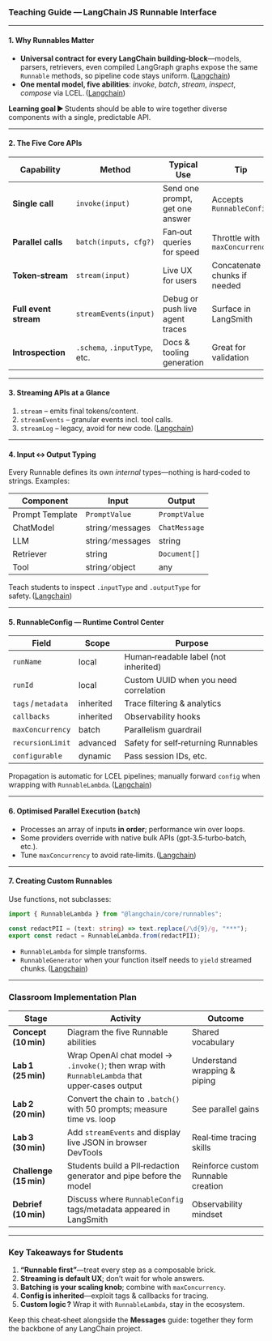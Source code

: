 ### Teaching Guide — LangChain JS **Runnable** Interface

---

#### 1. Why Runnables Matter

* **Universal contract for every LangChain building‑block**—models, parsers, retrievers, even compiled LangGraph graphs expose the same `Runnable` methods, so pipeline code stays uniform. ([Langchain][1])
* **One mental model, five abilities**: *invoke*, *batch*, *stream*, *inspect*, *compose* via LCEL. ([Langchain][1])

**Learning goal ►** Students should be able to wire together diverse components with a single, predictable API.

---

#### 2. The Five Core APIs

| Capability            | Method                        | Typical Use                     | Tip                            |
| --------------------- | ----------------------------- | ------------------------------- | ------------------------------ |
| **Single call**       | `invoke(input)`               | Send one prompt, get one answer | Accepts `RunnableConfig`       |
| **Parallel calls**    | `batch(inputs, cfg?)`         | Fan‑out queries for speed       | Throttle with `maxConcurrency` |
| **Token‑stream**      | `stream(input)`               | Live UX for users               | Concatenate chunks if needed   |
| **Full event stream** | `streamEvents(input)`         | Debug or push live agent traces | Surface in LangSmith           |
| **Introspection**     | `.schema`, `.inputType`, etc. | Docs & tooling generation       | Great for validation           |

---

#### 3. Streaming APIs at a Glance

1. `stream` – emits final tokens/content.
2. `streamEvents` – granular events incl. tool calls.
3. `streamLog` – legacy, avoid for new code. ([Langchain][1])

---

#### 4. Input ↔ Output Typing

Every Runnable defines its own *internal* types—nothing is hard‑coded to strings. Examples:

| Component       | Input             | Output        |
| --------------- | ----------------- | ------------- |
| Prompt Template | `PromptValue`     | `PromptValue` |
| ChatModel       | string ∕ messages | `ChatMessage` |
| LLM             | string ∕ messages | string        |
| Retriever       | string            | `Document[]`  |
| Tool            | string ∕ object   | any           |

Teach students to inspect `.inputType` and `.outputType` for safety. ([Langchain][1])

---

#### 5. **RunnableConfig** — Runtime Control Center

| Field               | Scope     | Purpose                               |
| ------------------- | --------- | ------------------------------------- |
| `runName`           | local     | Human‑readable label (not inherited)  |
| `runId`             | local     | Custom UUID when you need correlation |
| `tags` / `metadata` | inherited | Trace filtering & analytics           |
| `callbacks`         | inherited | Observability hooks                   |
| `maxConcurrency`    | batch     | Parallelism guardrail                 |
| `recursionLimit`    | advanced  | Safety for self‑returning Runnables   |
| `configurable`      | dynamic   | Pass session IDs, etc.                |

Propagation is automatic for LCEL pipelines; manually forward `config` when wrapping with `RunnableLambda`. ([Langchain][1])

---

#### 6. Optimised Parallel Execution (`batch`)

* Processes an array of inputs **in order**; performance win over loops.
* Some providers override with native bulk APIs (gpt‑3.5‑turbo‑batch, etc.).
* Tune `maxConcurrency` to avoid rate‑limits. ([Langchain][1])

---

#### 7. Creating Custom Runnables

Use functions, not subclasses:

```ts
import { RunnableLambda } from "@langchain/core/runnables";

const redactPII = (text: string) => text.replace(/\d{9}/g, "***");
export const redact = RunnableLambda.from(redactPII);
```

* `RunnableLambda` for simple transforms.
* `RunnableGenerator` when your function itself needs to `yield` streamed chunks. ([Langchain][1])

---

### Classroom Implementation Plan

| Stage                  | Activity                                                                                      | Outcome                            |
| ---------------------- | --------------------------------------------------------------------------------------------- | ---------------------------------- |
| **Concept (10 min)**   | Diagram the five Runnable abilities                                                           | Shared vocabulary                  |
| **Lab 1 (25 min)**     | Wrap OpenAI chat model → `.invoke()`; then wrap with `RunnableLambda` that upper‑cases output | Understand wrapping & piping       |
| **Lab 2 (20 min)**     | Convert the chain to `.batch()` with 50 prompts; measure time vs. loop                        | See parallel gains                 |
| **Lab 3 (30 min)**     | Add `streamEvents` and display live JSON in browser DevTools                                  | Real‑time tracing skills           |
| **Challenge (15 min)** | Students build a PII‑redaction generator and pipe before the model                            | Reinforce custom Runnable creation |
| **Debrief (10 min)**   | Discuss where `RunnableConfig` tags/metadata appeared in LangSmith                            | Observability mindset              |

---

### Key Takeaways for Students

1. **“Runnable first”**—treat every step as a composable brick.
2. **Streaming is default UX**; don’t wait for whole answers.
3. **Batching is your scaling knob**; combine with `maxConcurrency`.
4. **Config is inherited**—exploit tags & callbacks for tracing.
5. **Custom logic ?** Wrap it with `RunnableLambda`, stay in the ecosystem.

Keep this cheat‑sheet alongside the **Messages** guide: together they form the backbone of any LangChain project.

[1]: https://js.langchain.com/docs/concepts/runnables/ "Runnable interface | ️ Langchain"
